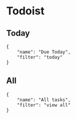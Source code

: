 # Todoist

## Today
```todoist
{
	"name": "Due Today",
	"filter": "today"
}

```

## All
```todoist
{
	"name": "All tasks",
	"filter": "view all"
}
```

